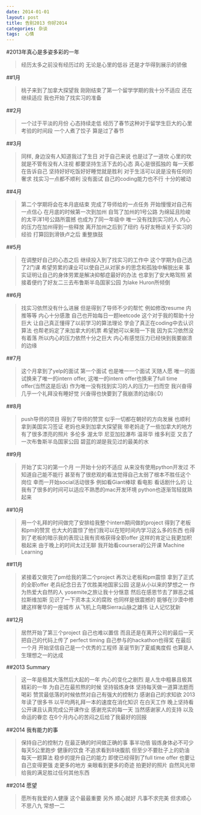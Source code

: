 ```yaml
---
date: 2014-01-01
layout: post
title: 告别2013 你好2014
categories: 杂谈
tags:  心情
---
```


#2013年真心是多姿多彩的一年 
>经历太多之前没有经历过的 无论是心里的低谷 还是才华得到展示的骄傲



##1月
>桃子来到了加拿大探望我 
刚刚结束了第一个留学学期的我十分不适应 
还在继续适应 
我也开始了找实习的准备



##2月
>一个过于平淡的月份 
心态持续走低 
经历了春节这种对于留学生巨大的心里考验的时间段 
一个人煮了饺子 算是过了春节



##3月
>同样, 身边没有人知道我过了生日 
对于自己来说 也是过了一道坎 心里的坎 
就是不管有没有人注视 都要坚持生活下去的心态
真心是很孤独的 
每一天都在告诉自己 坚持好好吃饭好好睡觉就是胜利 对于生活可以说是没有任何的奢求
找实习一点都不顺利 没有面试 自己的coding能力也不行 
十分的被动



##4月
>第二个学期将会在本月底结束 完成了导师给的一点任务 开始慢慢对自己有一点信心 
在月底的时候第一次到加州
自驾了加州的1号公路 
为绵延且险峻的太平洋1号公路所震撼
也成为了同一年级中 唯一没有找到实习的人
内心的压力在加州得到一些释放
离开加州之后到了纽约 与好友畅谈关于实习的经验 打算回到滑铁卢之后 重整旗鼓



##5月
>在调整好自己的心态之后 继续投入到了找实习的工作中
这个学期为自己选了2门课 希望劳累的课业可以使自己从对家乡的思念和孤独中解脱出来
事实证明让自己的身体劳累是解决抑郁症最好的办法
也拿到了安大略驾照
紧接着便约了好友二三去布鲁斯半岛国家公园 为lake Huron所倾倒



##6月
>找实习依然没有什么进展 但是得到了导师不少的帮忙 例如修改resume 内推等等 
内心十分感激 自己也开始每日一题leetcode 这个对于我的帮助十分巨大
让自己真正懂得了以前学习的算法理论 学会了真正在coding中去认识算法
也帮老妈定了来加拿大的机票 希望她可以来陪一下我
因为实习依然没有着落 所以内心的压力依然十分之巨大
内心有感觉压力已经快到我要崩溃的边缘



##7月
>这个月拿到了yelp的面试 第一个面试 也是唯一一个面试
天随人愿 唯一的面试换来了唯一的intern offer, 这唯一的intern offer也换来了full time offer(当然这是后话)
作为唯一没有找到实习的人的压力一扫而空
我兴奋得几乎一个礼拜没有睡好觉
兴奋得也快要到了我崩溃的边缘(:D)



##8月
>push导师的项目 得到了导师的赞赏 似乎一切都在朝好的方向发展
也顺利拿到美国实习签证
老妈也来到加拿大探望我 带老妈走了一些加拿大的地方 有了很多漂亮的照片
多伦多 渥太华 尼亚加拉瀑布 温哥华 维多利亚
又去了一次布鲁斯半岛国家公园 碧蓝的湖是我见过的最美的水



##9月
>开始了实习的第一个月
一开始十分的不适应 从来没有使用python开发过 不知道自己能不能行 
甚至有了很悲观的看法觉得自己太弱了根本不胜任这个岗位
幸而一开始social活动很多 例如看Giant棒球 看电影 看话剧什么的
让我有了很多的时间可以适应不熟悉的mac开发环境
python也逐渐驾轻就熟起来



##10月
>用一个礼拜的时间做完了安排给我整个intern期间做的project
得到了老板和pm的赞赏 也大大的震惊了他们我可以在短时间内学习这么多的东西
也得到了老板的暗示我的表现让我有资格获得全职offer
这样的肯定让我更加积极起来
由于晚上的时间太过无聊 我开始看coursera的公开课 Machine Learning



##11月
>紧接着又做完了pm给我的第二个project
再次让老板和pm震惊 拿到了正式的全职offer
老兵纪念日去了优胜美地国家公园 这是从小以来的梦想之一 作为热爱大自然的人 yosemite之旅让我十分惬意
然后在感恩节去了罪恶之城 拉斯维加斯 见识了一下资本主义的腐败 也同样是很震撼的 能够在沙漠中修建这样奢华的一座城市
从飞机上鸟瞰Sierra山脉之雄伟 让人记忆犹新



##12月
>居然开始了第三个project 自己也难以置信 而且还是在离开公司的最后一天把自己的代码上传了 perfect timing
自己参与的hackathon也得奖 在最后一个月 开始坚信自己是一个优秀的工程师
圣诞节到了夏威夷度假 也算是人生理想之一的达成



##2013 Summary
>这一年是极其大落然后大起的一年 内心的变化之剧烈 是人生中粗暴且极其精彩的一年
为自己在最煎熬的时候 坚持锻炼身体 坚持每天做一道算法题而喝彩 赞赏最低落的时候依然对自己有强大的控制力
感谢自己的求知欲 2013年读了很多书 以平均两礼拜一本的速度在消化知识
在白天工作 晚上坚持看公开课且认真完成公开课作业 感谢充实的每一天
当然感谢家人的支持 以及 命运的眷恋 在6个月内心的苦闷之后给了我最好的回报



##2014 我有能力的事
>保持自己的控制力 在最正确的时间做正确的事 事半功倍
锻炼身体必不可少 每天5公里跑步 健康的饮食 不追求看到8块腹肌 但至少不要肚子上的奶油
每天一题算法 稳步的提升自己的能力 即使已经得到了full time offer 也要让自己变得更强
走更多的地方 亲眼看到更多的奇迹 拍更好的照片 自然风光带给我的满足胜过任何其他东西



##2014 愿望
>愿所有我爱的人健康 这个最最重要
另外 顺心就好 凡事不求完美 但求顺心
不思八九 常想一二
